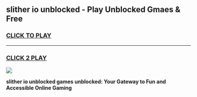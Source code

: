 
## slither io unblocked - Play Unblocked Gmaes & Free
<h3>
<a href="https://news.freeplayer.one?title=slither_io_unblocked&ref=16F">CLICK TO PLAY</a></h3>
<hr>

<h3>
<a href="https://news.freeplayer.one?title=slither_io_unblocked&ref=16F">CLICK 2 PLAY</a>
  
</h3>

<a href="https://news.freeplayer.one?title=slither_io_unblocked&ref=16F/"><img src="https://clearcache.store/games.png"></a>


**slither io unblocked games unblocked: Your Gateway to Fun and Accessible Online Gaming**
